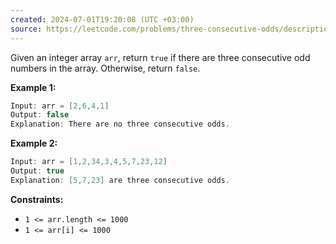 ```yaml
---
created: 2024-07-01T19:20:08 (UTC +03:00)
source: https://leetcode.com/problems/three-consecutive-odds/description/?envType=daily-question&envId=2024-07-01
---
```

Given an integer array `arr`, return `true` if there are three consecutive odd numbers in the array. Otherwise, return `false`.


**Example 1:**

``` Java
Input: arr = [2,6,4,1]
Output: false  
Explanation: There are no three consecutive odds.
```


**Example 2:**

``` Java
Input: arr = [1,2,34,3,4,5,7,23,12]
Output: true
Explanation: [5,7,23] are three consecutive odds.
```


**Constraints:**

-   `1 <= arr.length <= 1000`
-   `1 <= arr[i] <= 1000`
